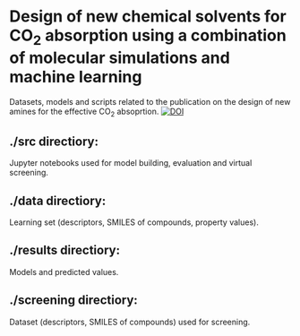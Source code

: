 # Design of new chemical solvents for CO<sub>2</sub> absorption using a combination of molecular simulations and machine learning
Datasets, models and scripts related to the publication on the design of new amines for the effective CO<sub>2</sub> absoprtion.
[![DOI](https://zenodo.org/badge/430190456.svg)](https://zenodo.org/badge/latestdoi/430190456)
## ./src directiory: 
Jupyter notebooks used for model building, evaluation and virtual screening.
## ./data directiory: 
Learning set (descriptors, SMILES of compounds, property values).
## ./results directiory: 
Models and predicted values.
## ./screening directiory: 
Dataset (descriptors, SMILES of compounds) used for screening.

